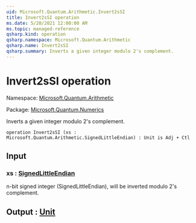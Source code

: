 ```yaml
---
uid: Microsoft.Quantum.Arithmetic.Invert2sSI
title: Invert2sSI operation
ms.date: 5/20/2021 12:00:00 AM
ms.topic: managed-reference
qsharp.kind: operation
qsharp.namespace: Microsoft.Quantum.Arithmetic
qsharp.name: Invert2sSI
qsharp.summary: Inverts a given integer modulo 2's complement.
---
```


# Invert2sSI operation

Namespace: [Microsoft.Quantum.Arithmetic](xref:Microsoft.Quantum.Arithmetic)

Package: [Microsoft.Quantum.Numerics](https://nuget.org/packages/Microsoft.Quantum.Numerics)


Inverts a given integer modulo 2's complement.

```qsharp
operation Invert2sSI (xs : Microsoft.Quantum.Arithmetic.SignedLittleEndian) : Unit is Adj + Ctl
```


## Input

### xs : [SignedLittleEndian](xref:Microsoft.Quantum.Arithmetic.SignedLittleEndian)

n-bit signed integer (SignedLittleEndian), will be inverted modulo2's complement.



## Output : [Unit](xref:microsoft.quantum.qsharp.valueliterals#unit-literal)

